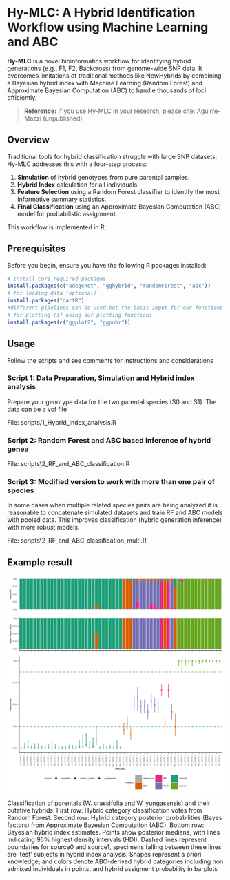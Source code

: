# Hy-MLC: A Hybrid Identification Workflow using Machine Learning and ABC

**Hy-MLC** is a novel bioinformatics workflow for identifying hybrid generations (e.g., F1, F2, Backcross) from genome-wide SNP data. It overcomes limitations of traditional methods like NewHybrids by combining a Bayesian hybrid index with Machine Learning (Random Forest) and Approximate Bayesian Computation (ABC) to handle thousands of loci efficiently.

> **Reference:** If you use Hy-MLC in your research, please cite: Aguirre-Mazzi (unpublished)

## Overview

Traditional tools for hybrid classification struggle with large SNP datasets. Hy-MLC addresses this with a four-step process:
1.  **Simulation** of hybrid genotypes from pure parental samples.
2.  **Hybrid Index** calculation for all individuals.
3.  **Feature Selection** using a Random Forest classifier to identify the most informative summary statistics.
4.  **Final Classification** using an Approximate Bayesian Computation (ABC) model for probabilistic assignment.

This workflow is implemented in R.

## Prerequisites

Before you begin, ensure you have the following R packages installed:

```r
# Install core required packages
install.packages(c("adegenet", "gghybrid", "randomForest", "abc"))
# for loading data (optional)
install.packages("dartR") 
#different pipelines can be used but the basic imput for our functions is genlight object 
# for plotting (if using our plotting function)
install.packages(c("ggplot2", "ggpubr")) 
```

## Usage
Follow the scripts and see comments for instructions and considerations

### Script 1: Data Preparation, Simulation and Hybrid index analysis
Prepare your genotype data for the two parental species (S0 and S1). The data can be a vcf file

File: scripts/1_Hybrid_index_analysis.R


### Script 2: Random Forest and ABC based inference of hybrid genea
File: scripts\2_RF_and_ABC_classification.R

### Script 3: Modified version to work with more than one pair of species
In some cases when multiple related species pairs are being analyzed it is reasonable to concatenate simulated datasets and train RF and ABC models with pooled data. This improves classification (hybrid generation inference) with more robust models.

File: scripts\2_RF_and_ABC_classification_multi.R

## Example result

![Hy-MLC result example](output/example_data_HyMLC_figure.svg)

 Classification of parentals (W. crassifolia and W. yungasensis) and their putative hybrids.
 First row: Hybrid category classification votes from Random Forest.
 Second row: Hybrid category posterior probabilities (Bayes factors) from Approximate Bayesian Computation (ABC). 
 Bottom row: Bayesian hybrid index estimates. Points show posterior medians, with lines indicating 95% highest density intervals (HDI). Dashed lines represent boundaries for source0 and source1, specimens falling between these lines are 'test' subjects in hybrid index analysis. Shapes represent a priori knowledge, and colors denote ABC-derived hybrid categories including non admixed individuals in points, and hybrid assigment probability in barplots